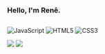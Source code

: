 <h3>Hello, I'm Renê.</h3>

##
![JavaScript](https://img.shields.io/badge/javascript-%23323330.svg?style=for-the-badge&logo=javascript&logoColor=%23F7DF1E) ![HTML5](https://img.shields.io/badge/html5-%23E34F26.svg?style=for-the-badge&logo=html5&logoColor=white) ![CSS3](https://img.shields.io/badge/css3-%231572B6.svg?style=for-the-badge&logo=css3&logoColor=white)

![](https://github-readme-stats.vercel.app/api?username=xmartinsbr&theme=dark&hide_border=true&include_all_commits=false&count_private=true) ![](https://github-readme-streak-stats.herokuapp.com/?user=xmartinsbr&theme=dark&hide_border=true)<br/>






